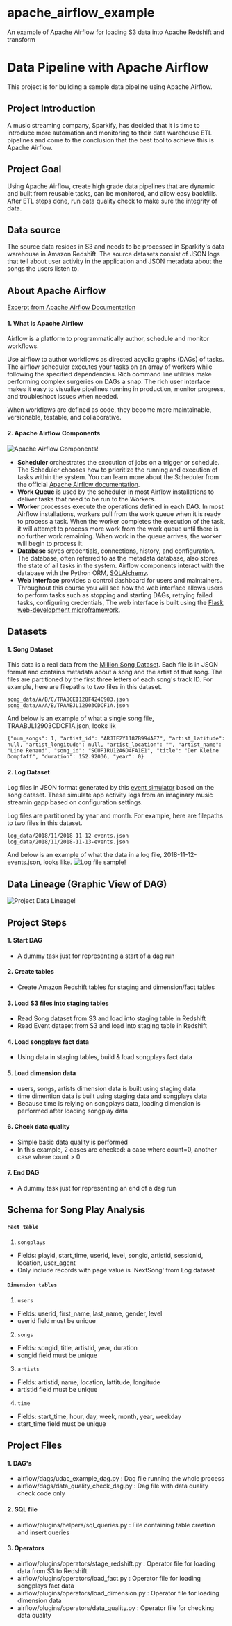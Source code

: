# apache_airflow_example
An example of Apache Airflow for loading S3 data into Apache Redshift and transform

# Data Pipeline with Apache Airflow
This project is for building a sample data pipeline using Apache Airflow.

## Project Introduction
A music streaming company, Sparkify, has decided that it is time to introduce more automation and monitoring to their data warehouse ETL pipelines and come to the conclusion that the best tool to achieve this is Apache Airflow.

## Project Goal
Using Apache Airflow, create high grade data pipelines that are dynamic and built from reusable tasks, can be monitored, and allow easy backfills. After ETL steps done, run data quality check to make sure the integrity of data.

## Data source
The source data resides in S3 and needs to be processed in Sparkify's data warehouse in Amazon Redshift. The source datasets consist of JSON logs that tell about user activity in the application and JSON metadata about the songs the users listen to.

## About Apache Airflow
[Excerpt from Apache Airflow Documentation](https://airflow.apache.org/)

#### 1. What is Apache Airflow
Airflow is a platform to programmatically author, schedule and monitor workflows.

Use airflow to author workflows as directed acyclic graphs (DAGs) of tasks. The airflow scheduler executes your tasks on an array of workers while following the specified dependencies. Rich command line utilities make performing complex surgeries on DAGs a snap. The rich user interface makes it easy to visualize pipelines running in production, monitor progress, and troubleshoot issues when needed.

When workflows are defined as code, they become more maintainable, versionable, testable, and collaborative.

#### 2. Apache Airflow Components

![Apache Airflow Components!](./images/airflow-diagram.png)

  - <b>Scheduler</b> orchestrates the execution of jobs on a trigger or schedule. The Scheduler chooses how to prioritize the running and execution of tasks within the system. You can learn more about the Scheduler from the official [Apache Airflow documentation](https://airflow.apache.org/scheduler.html).
  - <b>Work Queue</b> is used by the scheduler in most Airflow installations to deliver tasks that need to be run to the Workers.
  - <b>Worker</b> processes execute the operations defined in each DAG. In most Airflow installations, workers pull from the work queue when it is ready to process a task. When the worker completes the execution of the task, it will attempt to process more work from the work queue until there is no further work remaining. When work in the queue arrives, the worker will begin to process it.
  - <b>Database</b> saves credentials, connections, history, and configuration. The database, often referred to as the metadata database, also stores the state of all tasks in the system. Airflow components interact with the database with the Python ORM, [SQLAlchemy](https://www.sqlalchemy.org/).
  - <b>Web Interface</b> provides a control dashboard for users and maintainers. Throughout this course you will see how the web interface allows users to perform tasks such as stopping and starting DAGs, retrying failed tasks, configuring credentials, The web interface is built using the [Flask web-development microframework](http://flask.pocoo.org/).
  
## Datasets

#### 1. Song Dataset
This data is a real data from the [Million Song Dataset](http://millionsongdataset.com/). Each file is in JSON format and contains metadata about a song and the artist of that song. The files are partitioned by the first three letters of each song's track ID. For example, here are filepaths to two files in this dataset.

```
song_data/A/B/C/TRABCEI128F424C983.json
song_data/A/A/B/TRAABJL12903CDCF1A.json
```

And below is an example of what a single song file, TRAABJL12903CDCF1A.json, looks lik

```
{"num_songs": 1, "artist_id": "ARJIE2Y1187B994AB7", "artist_latitude": null, "artist_longitude": null, "artist_location": "", "artist_name": "Line Renaud", "song_id": "SOUPIRU12A6D4FA1E1", "title": "Der Kleine Dompfaff", "duration": 152.92036, "year": 0}
```

#### 2. Log Dataset
Log files in JSON format generated by this [event simulator](https://github.com/Interana/eventsim) based on the song dataset. These simulate app activity logs from an imaginary music streamin gapp based on configuration settings.

Log files are partitioned by year and month. For example, here are filepaths to two files in this dataset.

```
log_data/2018/11/2018-11-12-events.json
log_data/2018/11/2018-11-13-events.json
```

And below is an example of what the data in a log file, 2018-11-12-events.json, looks like.
![Log file sample!](https://github.com/iyiiyi/spark_datalake/raw/master/images/log-data.png "2018-11-12-events.json")

## Data Lineage (Graphic View of DAG)

![Project Data Lineage!](./images/data_lineage.png)

## Project Steps

#### 1. Start DAG

  - A dummy task just for representing a start of a dag run
  
#### 2. Create tables

  - Create Amazon Redshift tables for staging and dimension/fact tables

#### 3. Load S3 files into staging tables

  - Read Song dataset from S3 and load into staging table in Redshift
  - Read Event dataset from S3 and load into staging table in Redshift
  
#### 4. Load songplays fact data

  - Using data in staging tables, build & load songplays fact data
  
#### 5. Load dimension data

  - users, songs, artists dimension data is built using staging data
  - time dimention data is built using staging data and songplays data
  - Because time is relying on songplays data, loading dimension is performed after loading songplay data

#### 6. Check data quality

  - Simple basic data quality is performed
  - In this example, 2 cases are checked: a case where count=0, another case where count > 0

#### 7. End DAG

  - A dummy task just for representing an end of a dag run


## Schema for Song Play Analysis

#### `Fact table`
1. `songplays` 
  - Fields: playid, start_time, userid, level, songid, artistid, sessionid, location, user_agent
  - Only include records with page value is 'NextSong' from Log dataset

#### `Dimension tables`
1. `users`
  - Fields: userid, first_name, last_name, gender, level
  - userid field must be unique
  
2. `songs`
  - Fields: songid, title, artistid, year, duration
  - songid field must be unique
  
3. `artists`
  - Fields: artistid, name, location, lattitude, longitude
  - artistid field must be unique
  
4. `time`
  - Fields: start_time, hour, day, week, month, year, weekday
  - start_time field must be unique

## Project Files

#### 1. DAG's

  - airflow/dags/udac_example_dag.py : Dag file running the whole process
  - airflow/dags/data_quality_check_dag.py : Dag file with data quality check code only

#### 2. SQL file

  - airflow/plugins/helpers/sql_queries.py : File containing table creation and insert queries

#### 3. Operators

  - airflow/plugins/operators/stage_redshift.py : Operator file for loading data from S3 to Redshift
  - airflow/plugins/operators/load_fact.py : Operator file for loading songplays fact data
  - airflow/plugins/operators/load_dimension.py : Operator file for loading dimension data
  - airflow/plugins/operators/data_quality.py : Operator file for checking data quality
